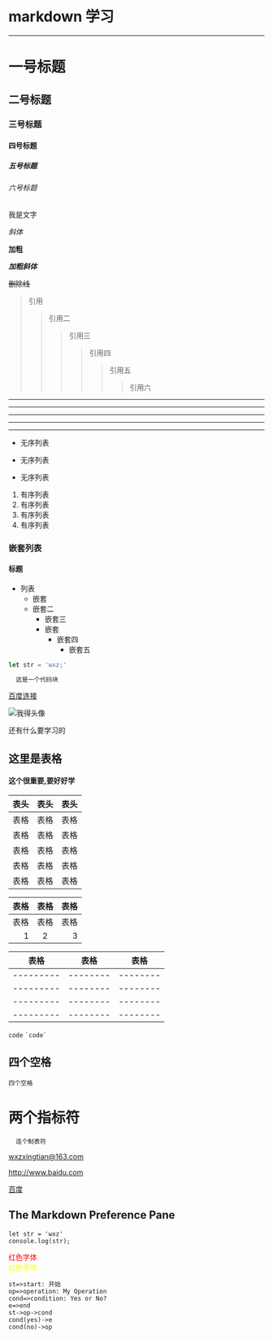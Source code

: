 <!--
 * @Author: za-wangxuezhong
 * @Date: 2019-06-22 17:13:21
 * @LastEditors: za-wangxuezhong
 * @LastEditTime: 2019-06-25 18:08:14
 * @Description: file content
 -->

# markdown 学习

---

# 一号标题

## 二号标题

### 三号标题

#### 四号标题

##### 五号标题

###### 六号标题

我是文字

*斜体*

**加粗**

***加粗斜体***

~~删除线~~

>引用
>>引用二
>>>引用三
>>>>引用四
>>>>>引用五
>>>>>>引用六

---
-----
--------
***
************

- 无序列表
+ 无序列表
* 无序列表

1. 有序列表
2. 有序列表
3. 有序列表
4. 有序列表

### 嵌套列表
#### 标题
- 列表
   - 嵌套
   - 嵌套二
      - 嵌套三
      - 嵌套
         - 嵌套四
            - 嵌套五

``` javascript
let str = 'wxz;'
```
~~~ javascript
  这是一个代码块
~~~

[百度连接](www.baidu.com)

![我得头像](https://t10.baidu.com/it/u=2124646032,3604640754&fm=76)

还有什么要学习的

## 这里是表格

#### 这个很重要,要好好学

表头|表头|表头
-|:-|-
表格|表格|表格
表格|表格|表格
表格|表格|表格
表格|表格|表格
表格|表格|表格

表格|表格|表格
-:|:-:|-:
表格|表格|表格
1|2|3

表格|表格|表格
---------|--------|--------
---------|--------|--------
---------|--------|--------
---------|--------|--------
---------|--------|--------


``code``  `` `code` ``

四个空格
-

    四个空格

两个指标符
=
      连个制表符

<wxzxingtian@163.com>

<http://www.baidu.com>

[百度](http://www.baidu.com)

<!-- 此处是个坑 -->
<!-- [google][]
[google]: http://www.google.com

like this [like this][]
[like this]: http://macdown.uranusjr.com

a link [a link][arbitrary_id]
[arbitrary_id]: http://macdown.uranusjr.com "Title" -->

## <a name="markdown-pane"></a>The Markdown Preference Pane


```
let str = 'wxz'
console.log(str);
```
<font color='red'>红色字体</font> 
\
<font color='yellow'>红色字体</font>


```flow
st=>start: 开始
op=>operation: My Operation
cond=>condition: Yes or No?
e=>end
st->op->cond
cond(yes)->e
cond(no)->op
```

